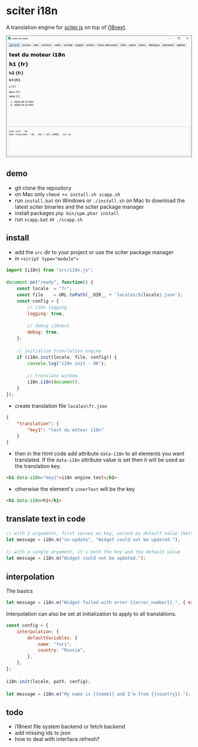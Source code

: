 # sciter i18n

A translation engine for [sciter.js](https://sciter.com/) on top of [i18next](https://www.i18next.com/).

![sciter i18n screenshot](screenshot.png)

## demo

- git clone the repository
- on Mac only `chmod +x install.sh scapp.sh`
- run `install.bat` on Windows or `./install.sh` on Mac to download the latest sciter binaries and the sciter package manager
- install packages `php bin/spm.phar install`
- run `scapp.bat` or `./scapp.sh`

## install

- add the `src` dir to your project or use the sciter package manager
- in `<script type="module">`

```js
import {i18n} from "src/i18n.js";

document.on("ready", function() {
    const locale  = "fr";
    const file    = URL.toPath(__DIR__ + `locales/${locale}.json`);
    const config = {
        // i18n logging
        logging: true,

        // debug i18next
        debug: true,
    };

    // initialize translation engine
    if (i18n.init(locale, file, config)) {
        console.log("i18n init - OK");

        // translate window
        i18n.i18n(document);
    }
});
```

- create translation file `locales\fr.json`

```json
{
    "translation": {
        "key1": "test du moteur i18n"
    }
}
```

- then in the html code add attribute `data-i18n` to all elements you want translated. If the `data-i18n` attribute value is set then it will be used as the translation key.

```html
<h1 data-i18n="key1">i18n engine test</h1>
```

- otherwise the element's `innerText` will be the key

```html
<h1 data-i18n>h1</h1>
```

## translate text in code

```js
// with 2 arguments, first serves as key, second as default value (better option)
let message = i18n.m("no-update", "Widget could not be updated.");

// with a single argument, it's both the key and the default value
let message = i18n.m("Widget could not be updated.");
```

## interpolation

The basics

```js
let message = i18n.m("Widget failed with error {{error_number}}.", { eror_number: 18 });
```

Interpolation can also be set at initialization to apply to all translations.

```js
const config = {
    interpolation: {
        defaultVariables: {
            name: "Yuri",
            country: "Russia",
        },
    },
};

i18n.init(locale, path, config);

let message = i18n.m("My name is {{name}} and I'm from {{country}}.");
```

## todo

- i18next file system backend or fetch backend
- add missing ids to json
- how to deal with interface refresh?

